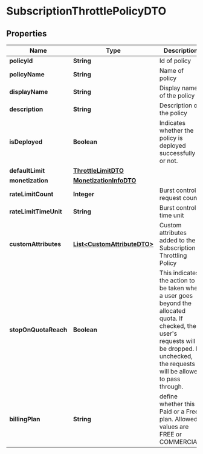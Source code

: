 
# SubscriptionThrottlePolicyDTO

## Properties
Name | Type | Description | Notes
------------ | ------------- | ------------- | -------------
**policyId** | **String** | Id of policy |  [optional]
**policyName** | **String** | Name of policy | 
**displayName** | **String** | Display name of the policy |  [optional]
**description** | **String** | Description of the policy |  [optional]
**isDeployed** | **Boolean** | Indicates whether the policy is deployed successfully or not. |  [optional]
**defaultLimit** | [**ThrottleLimitDTO**](ThrottleLimitDTO.md) |  |  [optional]
**monetization** | [**MonetizationInfoDTO**](MonetizationInfoDTO.md) |  |  [optional]
**rateLimitCount** | **Integer** | Burst control request count |  [optional]
**rateLimitTimeUnit** | **String** | Burst control time unit |  [optional]
**customAttributes** | [**List&lt;CustomAttributeDTO&gt;**](CustomAttributeDTO.md) | Custom attributes added to the Subscription Throttling Policy  |  [optional]
**stopOnQuotaReach** | **Boolean** | This indicates the action to be taken when a user goes beyond the allocated quota. If checked, the user&#39;s requests will be dropped. If unchecked, the requests will be allowed to pass through.  |  [optional]
**billingPlan** | **String** | define whether this is Paid or a Free plan. Allowed values are FREE or COMMERCIAL.  |  [optional]



